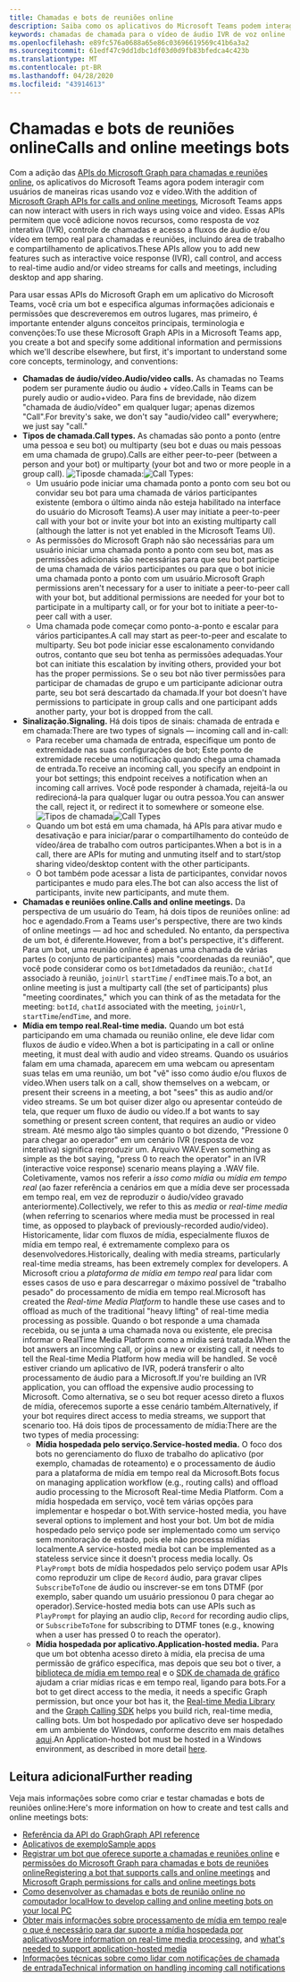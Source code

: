 ```yaml
---
title: Chamadas e bots de reuniões online
description: Saiba como os aplicativos do Microsoft Teams podem interagir com usuários usando voz e vídeo usando as APIs do Microsoft Graph para chamadas e reuniões online.
keywords: chamadas de chamada para o vídeo de áudio IVR de voz online
ms.openlocfilehash: e89fc576a0688a65e86c03696619569c41b6a3a2
ms.sourcegitcommit: 61edf47c9dd1dbc1df03d0d9fb83bfedca4c423b
ms.translationtype: MT
ms.contentlocale: pt-BR
ms.lasthandoff: 04/28/2020
ms.locfileid: "43914613"
---
```

# <a name="calls-and-online-meetings-bots"></a><span data-ttu-id="80a49-104">Chamadas e bots de reuniões online</span><span class="sxs-lookup"><span data-stu-id="80a49-104">Calls and online meetings bots</span></span>

<span data-ttu-id="80a49-105">Com a adição das [APIs do Microsoft Graph para chamadas e reuniões online](/graph/api/resources/communications-api-overview?view=graph-rest-beta), os aplicativos do Microsoft Teams agora podem interagir com usuários de maneiras ricas usando voz e vídeo.</span><span class="sxs-lookup"><span data-stu-id="80a49-105">With the addition of [Microsoft Graph APIs for calls and online meetings](/graph/api/resources/communications-api-overview?view=graph-rest-beta), Microsoft Teams apps can now interact with users in rich ways using voice and video.</span></span> <span data-ttu-id="80a49-106">Essas APIs permitem que você adicione novos recursos, como resposta de voz interativa (IVR), controle de chamadas e acesso a fluxos de áudio e/ou vídeo em tempo real para chamadas e reuniões, incluindo área de trabalho e compartilhamento de aplicativos.</span><span class="sxs-lookup"><span data-stu-id="80a49-106">These APIs allow you to add new features such as interactive voice response (IVR), call control, and access to real-time audio and/or video streams for calls and meetings, including desktop and app sharing.</span></span>

<span data-ttu-id="80a49-107">Para usar essas APIs do Microsoft Graph em um aplicativo do Microsoft Teams, você cria um bot e especifica algumas informações adicionais e permissões que descreveremos em outros lugares, mas primeiro, é importante entender alguns conceitos principais, terminologia e convenções:</span><span class="sxs-lookup"><span data-stu-id="80a49-107">To use these Microsoft Graph APIs in a Microsoft Teams app, you create a bot and specify some additional information and permissions which we'll describe elsewhere, but first, it's important to understand some core concepts, terminology, and conventions:</span></span>

* <span data-ttu-id="80a49-108">**Chamadas de áudio/vídeo.**</span><span class="sxs-lookup"><span data-stu-id="80a49-108">**Audio/video calls.**</span></span> <span data-ttu-id="80a49-109">As chamadas no Teams podem ser puramente áudio ou áudio + vídeo.</span><span class="sxs-lookup"><span data-stu-id="80a49-109">Calls in Teams can be purely audio or audio+video.</span></span> <span data-ttu-id="80a49-110">Para fins de brevidade, não dizem "chamada de áudio/vídeo" em qualquer lugar; apenas dizemos "Call".</span><span class="sxs-lookup"><span data-stu-id="80a49-110">For brevity's sake, we don't say "audio/video call" everywhere; we just say "call."</span></span>
* <span data-ttu-id="80a49-111">**Tipos de chamada.**</span><span class="sxs-lookup"><span data-stu-id="80a49-111">**Call types.**</span></span> <span data-ttu-id="80a49-112">As chamadas são ponto a ponto (entre uma pessoa e seu bot) ou multiparty (seu bot e duas ou mais pessoas em uma chamada de grupo).</span><span class="sxs-lookup"><span data-stu-id="80a49-112">Calls are either peer-to-peer (between a person and your bot) or multiparty (your bot and two or more people in a group call).</span></span>
  <span data-ttu-id="80a49-113">![Tipos](~/assets/images/calls-and-meetings/call-types.png)de chamada:</span><span class="sxs-lookup"><span data-stu-id="80a49-113">![Call Types](~/assets/images/calls-and-meetings/call-types.png):</span></span>
  * <span data-ttu-id="80a49-114">Um usuário pode iniciar uma chamada ponto a ponto com seu bot ou convidar seu bot para uma chamada de vários participantes existente (embora o último ainda não esteja habilitado na interface do usuário do Microsoft Teams).</span><span class="sxs-lookup"><span data-stu-id="80a49-114">A user may initiate a peer-to-peer call with your bot or invite your bot into an existing multiparty call (although the latter is not yet enabled in the Microsoft Teams UI).</span></span>
  * <span data-ttu-id="80a49-115">As permissões do Microsoft Graph não são necessárias para um usuário iniciar uma chamada ponto a ponto com seu bot, mas as permissões adicionais são necessárias para que seu bot participe de uma chamada de vários participantes ou para que o bot inicie uma chamada ponto a ponto com um usuário.</span><span class="sxs-lookup"><span data-stu-id="80a49-115">Microsoft Graph permissions aren't necessary for a user to initiate a peer-to-peer call with your bot, but additional permissions are needed for your bot to participate in a multiparty call, or for your bot to initiate a peer-to-peer call with a user.</span></span>
  * <span data-ttu-id="80a49-116">Uma chamada pode começar como ponto-a-ponto e escalar para vários participantes.</span><span class="sxs-lookup"><span data-stu-id="80a49-116">A call may start as peer-to-peer and escalate to multiparty.</span></span> <span data-ttu-id="80a49-117">Seu bot pode iniciar esse escalonamento convidando outros, contanto que seu bot tenha as permissões adequadas.</span><span class="sxs-lookup"><span data-stu-id="80a49-117">Your bot can initiate this escalation by inviting others, provided your bot has the proper permissions.</span></span> <span data-ttu-id="80a49-118">Se o seu bot não tiver permissões para participar de chamadas de grupo e um participante adicionar outra parte, seu bot será descartado da chamada.</span><span class="sxs-lookup"><span data-stu-id="80a49-118">If your bot doesn't have permissions to participate in group calls and one participant adds another party, your bot is dropped from the call.</span></span>
* <span data-ttu-id="80a49-119">**Sinalização.**</span><span class="sxs-lookup"><span data-stu-id="80a49-119">**Signaling.**</span></span> <span data-ttu-id="80a49-120">Há dois tipos de sinais: chamada de entrada e em chamada:</span><span class="sxs-lookup"><span data-stu-id="80a49-120">There are two types of signals — incoming call and in-call:</span></span>
  * <span data-ttu-id="80a49-121">Para receber uma chamada de entrada, especifique um ponto de extremidade nas suas configurações de bot; Este ponto de extremidade recebe uma notificação quando chega uma chamada de entrada.</span><span class="sxs-lookup"><span data-stu-id="80a49-121">To receive an incoming call, you specify an endpoint in your bot settings; this endpoint receives a notification when an incoming call arrives.</span></span> <span data-ttu-id="80a49-122">Você pode responder à chamada, rejeitá-la ou redirecioná-la para qualquer lugar ou outra pessoa.</span><span class="sxs-lookup"><span data-stu-id="80a49-122">You can answer the call, reject it, or redirect it to somewhere or someone else.</span></span>
  <span data-ttu-id="80a49-123">![Tipos de chamada](~/assets/images/calls-and-meetings/call-handling.png)</span><span class="sxs-lookup"><span data-stu-id="80a49-123">![Call Types](~/assets/images/calls-and-meetings/call-handling.png)</span></span>
  * <span data-ttu-id="80a49-124">Quando um bot está em uma chamada, há APIs para ativar mudo e desativação e para iniciar/parar o compartilhamento do conteúdo de vídeo/área de trabalho com outros participantes.</span><span class="sxs-lookup"><span data-stu-id="80a49-124">When a bot is in a call, there are APIs for muting and unmuting itself and to start/stop sharing video/desktop content with the other participants.</span></span>
  * <span data-ttu-id="80a49-125">O bot também pode acessar a lista de participantes, convidar novos participantes e mudo para eles.</span><span class="sxs-lookup"><span data-stu-id="80a49-125">The bot can also access the list of participants, invite new participants, and mute them.</span></span>
* <span data-ttu-id="80a49-126">**Chamadas e reuniões online.**</span><span class="sxs-lookup"><span data-stu-id="80a49-126">**Calls and online meetings.**</span></span> <span data-ttu-id="80a49-127">Da perspectiva de um usuário do Team, há dois tipos de reuniões online: ad hoc e agendado.</span><span class="sxs-lookup"><span data-stu-id="80a49-127">From a Teams user's perspective, there are two kinds of online meetings — ad hoc and scheduled.</span></span> <span data-ttu-id="80a49-128">No entanto, da perspectiva de um bot, é diferente.</span><span class="sxs-lookup"><span data-stu-id="80a49-128">However, from a bot's perspective, it's different.</span></span> <span data-ttu-id="80a49-129">Para um bot, uma reunião online é apenas uma chamada de várias partes (o conjunto de participantes) mais "coordenadas da reunião", que você pode considerar como os `botId`metadados da reunião:, `chatId` associado à reunião, `joinUrl` `startTime` / `endTime`e mais.</span><span class="sxs-lookup"><span data-stu-id="80a49-129">To a bot, an online meeting is just a multiparty call (the set of participants) plus "meeting coordinates," which you can think of as the metadata for the meeting: `botId`, `chatId` associated with the meeting, `joinUrl`, `startTime`/`endTime`, and more.</span></span>
* <span data-ttu-id="80a49-130">**Mídia em tempo real.**</span><span class="sxs-lookup"><span data-stu-id="80a49-130">**Real-time media.**</span></span> <span data-ttu-id="80a49-131">Quando um bot está participando em uma chamada ou reunião online, ele deve lidar com fluxos de áudio e vídeo.</span><span class="sxs-lookup"><span data-stu-id="80a49-131">When a bot is participating in a call or online meeting, it must deal with audio and video streams.</span></span> <span data-ttu-id="80a49-132">Quando os usuários falam em uma chamada, aparecem em uma webcam ou apresentam suas telas em uma reunião, um bot "vê" isso como áudio e/ou fluxos de vídeo.</span><span class="sxs-lookup"><span data-stu-id="80a49-132">When users talk on a call, show themselves on a webcam, or present their screens in a meeting, a bot "sees" this as audio and/or video streams.</span></span> <span data-ttu-id="80a49-133">Se um bot quiser dizer algo ou apresentar conteúdo de tela, que requer um fluxo de áudio ou vídeo.</span><span class="sxs-lookup"><span data-stu-id="80a49-133">If a bot wants to say something or present screen content, that requires an audio or video stream.</span></span> <span data-ttu-id="80a49-134">Até mesmo algo tão simples quanto o bot dizendo, "Pressione 0 para chegar ao operador" em um cenário IVR (resposta de voz interativa) significa reproduzir um. Arquivo WAV.</span><span class="sxs-lookup"><span data-stu-id="80a49-134">Even something as simple as the bot saying, "press 0 to reach the operator" in an IVR (interactive voice response) scenario means playing a .WAV file.</span></span> <span data-ttu-id="80a49-135">Coletivamente, vamos nos referir a _isso como mídia_ ou _mídia em tempo real_ (ao fazer referência a cenários em que a mídia deve ser processada em tempo real, em vez de reproduzir o áudio/vídeo gravado anteriormente).</span><span class="sxs-lookup"><span data-stu-id="80a49-135">Collectively, we refer to this as _media_ or _real-time media_ (when referring to scenarios where media must be processed in real time, as opposed to playback of previously-recorded audio/video).</span></span> <span data-ttu-id="80a49-136">Historicamente, lidar com fluxos de mídia, especialmente fluxos de mídia em tempo real, é extremamente complexo para os desenvolvedores.</span><span class="sxs-lookup"><span data-stu-id="80a49-136">Historically, dealing with media streams, particularly real-time media streams, has been extremely complex for developers.</span></span> <span data-ttu-id="80a49-137">A Microsoft criou a _plataforma de mídia em tempo real_ para lidar com esses casos de uso e para descarregar o máximo possível de "trabalho pesado" do processamento de mídia em tempo real.</span><span class="sxs-lookup"><span data-stu-id="80a49-137">Microsoft has created the _Real-time Media Platform_ to handle these use cases and to offload as much of the traditional "heavy lifting" of real-time media processing as possible.</span></span>  <span data-ttu-id="80a49-138">Quando o bot responde a uma chamada recebida, ou se junta a uma chamada nova ou existente, ele precisa informar o RealTime Media Platform como a mídia será tratada.</span><span class="sxs-lookup"><span data-stu-id="80a49-138">When the bot answers an incoming call, or joins a new or existing call, it needs to tell the Real-time Media Platform how media will be handled.</span></span> <span data-ttu-id="80a49-139">Se você estiver criando um aplicativo de IVR, poderá transferir o alto processamento de áudio para a Microsoft.</span><span class="sxs-lookup"><span data-stu-id="80a49-139">If you're building an IVR application, you can offload the expensive audio processing to Microsoft.</span></span> <span data-ttu-id="80a49-140">Como alternativa, se o seu bot requer acesso direto a fluxos de mídia, oferecemos suporte a esse cenário também.</span><span class="sxs-lookup"><span data-stu-id="80a49-140">Alternatively, if your bot requires direct access to media streams, we support that scenario too.</span></span> <span data-ttu-id="80a49-141">Há dois tipos de processamento de mídia:</span><span class="sxs-lookup"><span data-stu-id="80a49-141">There are the two types of media processing:</span></span>
  * <span data-ttu-id="80a49-142">**Mídia hospedada pelo serviço.**</span><span class="sxs-lookup"><span data-stu-id="80a49-142">**Service-hosted media.**</span></span> <span data-ttu-id="80a49-143">O foco dos bots no gerenciamento do fluxo de trabalho do aplicativo (por exemplo, chamadas de roteamento) e o processamento de áudio para a plataforma de mídia em tempo real da Microsoft.</span><span class="sxs-lookup"><span data-stu-id="80a49-143">Bots focus on managing application workflow (e.g., routing calls) and offload audio processing to the Microsoft Real-time Media Platform.</span></span> <span data-ttu-id="80a49-144">Com a mídia hospedada em serviço, você tem várias opções para implementar e hospedar o bot.</span><span class="sxs-lookup"><span data-stu-id="80a49-144">With service-hosted media, you have several options to implement and host your bot.</span></span> <span data-ttu-id="80a49-145">Um bot de mídia hospedado pelo serviço pode ser implementado como um serviço sem monitoração de estado, pois ele não processa mídias localmente.</span><span class="sxs-lookup"><span data-stu-id="80a49-145">A service-hosted media bot can be implemented as a stateless service since it doesn't process media locally.</span></span> <span data-ttu-id="80a49-146">Os `PlayPrompt` bots de mídia hospedados pelo serviço podem usar APIs como reproduzir um clipe de `Record` áudio, para gravar clipes `SubscribeToTone` de áudio ou inscrever-se em tons DTMF (por exemplo, saber quando um usuário pressionou 0 para chegar ao operador).</span><span class="sxs-lookup"><span data-stu-id="80a49-146">Service-hosted media bots can use APIs such as `PlayPrompt` for playing an audio clip, `Record` for recording audio clips, or `SubscribeToTone` for subscribing to DTMF tones (e.g., knowing when a user has pressed 0 to reach the operator).</span></span>
  * <span data-ttu-id="80a49-147">**Mídia hospedada por aplicativo.**</span><span class="sxs-lookup"><span data-stu-id="80a49-147">**Application-hosted media.**</span></span> <span data-ttu-id="80a49-148">Para que um bot obtenha acesso direto à mídia, ela precisa de uma permissão de gráfico específica, mas depois que seu bot o tiver, a [biblioteca de mídia em tempo real](https://www.nuget.org/packages/Microsoft.Graph.Communications.Calls.Media/) e o [SDK de chamada de gráfico](https://microsoftgraph.github.io/microsoft-graph-comms-samples/docs/articles/index.html#graph-calling-sdk-and-stateful-client-builder) ajudam a criar mídias ricas e em tempo real, ligando para bots.</span><span class="sxs-lookup"><span data-stu-id="80a49-148">For a bot to get direct access to the media, it needs a specific Graph permission, but once your bot has it, the [Real-time Media Library](https://www.nuget.org/packages/Microsoft.Graph.Communications.Calls.Media/) and the [Graph Calling SDK](https://microsoftgraph.github.io/microsoft-graph-comms-samples/docs/articles/index.html#graph-calling-sdk-and-stateful-client-builder) helps you build rich, real-time media, calling bots.</span></span> <span data-ttu-id="80a49-149">Um bot hospedado por aplicativo deve ser hospedado em um ambiente do Windows, conforme descrito em mais detalhes [aqui](./requirements-considerations-application-hosted-media-bots.md).</span><span class="sxs-lookup"><span data-stu-id="80a49-149">An Application-hosted bot must be hosted in a Windows environment, as described in more detail [here](./requirements-considerations-application-hosted-media-bots.md).</span></span>

## <a name="further-reading"></a><span data-ttu-id="80a49-150">Leitura adicional</span><span class="sxs-lookup"><span data-stu-id="80a49-150">Further reading</span></span>

<span data-ttu-id="80a49-151">Veja mais informações sobre como criar e testar chamadas e bots de reuniões online:</span><span class="sxs-lookup"><span data-stu-id="80a49-151">Here's more information on how to create and test calls and online meetings bots:</span></span>

* [<span data-ttu-id="80a49-152">Referência da API do Graph</span><span class="sxs-lookup"><span data-stu-id="80a49-152">Graph API reference</span></span>](/graph/api/resources/communications-api-overview?view=graph-rest-beta)
* [<span data-ttu-id="80a49-153">Aplicativos de exemplo</span><span class="sxs-lookup"><span data-stu-id="80a49-153">Sample apps</span></span>](https://github.com/microsoftgraph/microsoft-graph-comms-samples)
* <span data-ttu-id="80a49-154">[Registrar um bot que oferece suporte a chamadas e reuniões online](./registering-calling-bot.md) e [permissões do Microsoft Graph para chamadas e bots de reuniões online](./registering-calling-bot.md#add-microsoft-graph-permissions)</span><span class="sxs-lookup"><span data-stu-id="80a49-154">[Registering a bot that supports calls and online meetings](./registering-calling-bot.md) and [Microsoft Graph permissions for calls and online meetings bots](./registering-calling-bot.md#add-microsoft-graph-permissions)</span></span>
* [<span data-ttu-id="80a49-155">Como desenvolver as chamadas e bots de reunião online no computador local</span><span class="sxs-lookup"><span data-stu-id="80a49-155">How to develop calling and online meeting bots on your local PC</span></span>](./debugging-local-testing-calling-meeting-bots.md)
* <span data-ttu-id="80a49-156">[Obter mais informações sobre processamento de mídia em tempo real](./real-time-media-concepts.md)e [o que é necessário para dar suporte a mídia hospedada por aplicativos](./requirements-considerations-application-hosted-media-bots.md)</span><span class="sxs-lookup"><span data-stu-id="80a49-156">[More information on real-time media processing](./real-time-media-concepts.md), and [what's needed to support application-hosted media](./requirements-considerations-application-hosted-media-bots.md)</span></span>
* [<span data-ttu-id="80a49-157">Informações técnicas sobre como lidar com notificações de chamada de entrada</span><span class="sxs-lookup"><span data-stu-id="80a49-157">Technical information on handling incoming call notifications</span></span>](./call-notifications.md)
